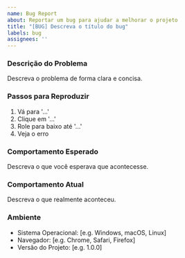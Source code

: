 ```yaml
---
name: Bug Report
about: Reportar um bug para ajudar a melhorar o projeto
title: "[BUG] Descreva o título do bug"
labels: bug
assignees: ''
---
```


### Descrição do Problema
Descreva o problema de forma clara e concisa.

### Passos para Reproduzir
1. Vá para '...'
2. Clique em '...'
3. Role para baixo até '...'
4. Veja o erro

### Comportamento Esperado
Descreva o que você esperava que acontecesse.

### Comportamento Atual
Descreva o que realmente aconteceu.

### Ambiente
- Sistema Operacional: [e.g. Windows, macOS, Linux]
- Navegador: [e.g. Chrome, Safari, Firefox]
- Versão do Projeto: [e.g. 1.0.0]